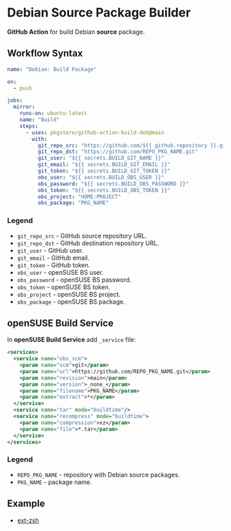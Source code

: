 # Debian Source Package Builder

**GitHub Action** for build Debian **source** package.

## Workflow Syntax

```yml
name: "Debian: Build Package"

on:
  - push

jobs:
  mirror:
    runs-on: ubuntu-latest
    name: "Build"
    steps:
      - uses: pkgstore/github-action-build-deb@main
        with:
          git_repo_src: "https://github.com/${{ github.repository }}.git"
          git_repo_dst: "https://github.com/REPO_PKG_NAME.git"
          git_user: "${{ secrets.BUILD_GIT_NAME }}"
          git_email: "${{ secrets.BUILD_GIT_EMAIL }}"
          git_token: "${{ secrets.BUILD_GIT_TOKEN }}"
          obs_user: "${{ secrets.BUILD_OBS_USER }}"
          obs_password: "${{ secrets.BUILD_OBS_PASSWORD }}"
          obs_token: "${{ secrets.BUILD_OBS_TOKEN }}"
          obs_project: "HOME:PROJECT"
          obs_package: "PKG_NAME"
```

### Legend

- `git_repo_src` - GitHub source repository URL.
- `git_repo_dst` - GitHub destination repository URL.
- `git_user` - GitHub user.
- `git_email` - GitHub email.
- `git_token` - GitHub token.
- `obs_user` - openSUSE BS user.
- `obs_password` - openSUSE BS password.
- `obs_token` - openSUSE BS token.
- `obs_project` - openSUSE BS project.
- `obs_package` - openSUSE BS package.

## openSUSE Build Service

In **openSUSE Build Service** add `_service` file:

```xml
<services>
  <service name="obs_scm">
    <param name="scm">git</param>
    <param name="url">https://github.com/REPO_PKG_NAME.git</param>
    <param name="revision">main</param>
    <param name="version">_none_</param>
    <param name="filename">PKG_NAME</param>
    <param name="extract">*</param>
  </service>
  <service name="tar" mode="buildtime"/>
  <service name="recompress" mode="buildtime">
    <param name="compression">xz</param>
    <param name="file">*.tar</param>
  </service>
</services>
```

### Legend

- `REPO_PKG_NAME` - repository with Debian source packages.
- `PKG_NAME` - package name.

## Example

- [ext-zsh](https://github.com/pkgstore/linux-deb-ext-zsh)
